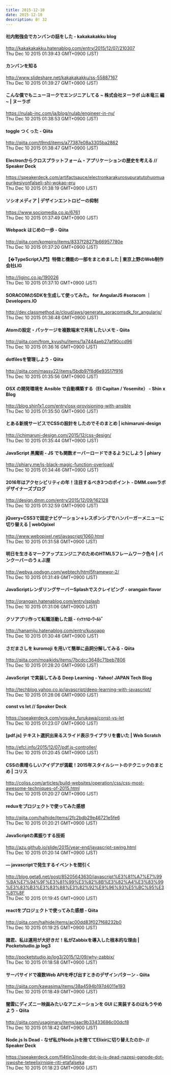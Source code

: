 ```yaml
---
title: 2015-12-10
date: 2015-12-10
description: B! 32
---
```


#### 社内勉強会でカンバンの話をした - kakakakakku blog
http://kakakakakku.hatenablog.com/entry/2015/12/07/210307<br>
Thu Dec 10 2015 01:39:43 GMT+0900 (JST)<br>


#### カンバンを知る
http://www.slideshare.net/kakakakakku/ss-55887167<br>
Thu Dec 10 2015 01:39:27 GMT+0900 (JST)<br>


#### こんな僕でもニューヨークでエンジニアしてる ~ 株式会社ヌーラボ 山本竜三 編 ~ | ヌーラボ
https://nulab-inc.com/ja/blog/nulab/engineer-in-ny/<br>
Thu Dec 10 2015 01:38:53 GMT+0900 (JST)<br>


#### toggle つくった - Qiita
http://qiita.com/t9md/items/a77387e08a3305ba2862<br>
Thu Dec 10 2015 01:38:47 GMT+0900 (JST)<br>


#### Electronからクロスプラットフォーム・アプリケーションの歴史を考える // Speaker Deck
https://speakerdeck.com/artifactsauce/electronkarakurosupuratutohuomuapurikesiyonfalseli-shi-wokao-eru<br>
Thu Dec 10 2015 01:38:19 GMT+0900 (JST)<br>


#### ソシオメディア  |  デザインエントロピーの抑制
https://www.sociomedia.co.jp/6761<br>
Thu Dec 10 2015 01:37:49 GMT+0900 (JST)<br>


#### Webpack はじめの一歩 - Qiita
http://qiita.com/kompiro/items/8337f28271b66957780e<br>
Thu Dec 10 2015 01:37:20 GMT+0900 (JST)<br>


#### 【�TypeScript入門】特徴と機能の一部をまとめました | 東京上野のWeb制作会社LIG
http://liginc.co.jp/190026<br>
Thu Dec 10 2015 01:37:10 GMT+0900 (JST)<br>


#### SORACOMのSDKを生成して使ってみた。 for AngularJS #soracom ｜ Developers.IO
http://dev.classmethod.jp/cloud/aws/generate_soracomsdk_for_angularjs/<br>
Thu Dec 10 2015 01:36:48 GMT+0900 (JST)<br>


#### Atomの設定・パッケージを複数端末で共有したいメモ - Qiita
http://qiita.com/from_kyushu/items/1a7444aeb27af90ccd96<br>
Thu Dec 10 2015 01:36:16 GMT+0900 (JST)<br>


#### dotfilesを管理しよう - Qiita
http://qiita.com/massy22/items/5bdb97f8d6e93517f916<br>
Thu Dec 10 2015 01:35:56 GMT+0900 (JST)<br>


#### OSX の開発環境を Ansible で自動構築する（El Capitan / Yosemite） - Shin x Blog
http://blog.shin1x1.com/entry/osx-provisioning-with-ansible<br>
Thu Dec 10 2015 01:35:50 GMT+0900 (JST)<br>


#### とある新規サービスでCSSの設計をしたのでそのまとめ | ichimaruni-design
http://ichimaruni-design.com/2015/12/css-design/<br>
Thu Dec 10 2015 01:35:44 GMT+0900 (JST)<br>


#### JavaScript 黒魔術 - JS でも関数オーバーロードできるようにしよう | phiary
http://phiary.me/js-black-magic-function-overload/<br>
Thu Dec 10 2015 01:34:46 GMT+0900 (JST)<br>


#### 2016年はアクセシビリティの年！注目するべき3つのポイント - DMM.comラボ デザイナーズブログ
http://design.dmm.com/entry/2015/12/09/162128<br>
Thu Dec 10 2015 01:32:59 GMT+0900 (JST)<br>


#### jQuery+CSS3で固定ナビゲーション→レスポンシブでハンバーガーメニューに切り替える | webOpixel
http://www.webopixel.net/javascript/1060.html<br>
Thu Dec 10 2015 01:31:58 GMT+0900 (JST)<br>


#### 明日を生きるマークアップエンジニアのためのHTML5フレームワーク色々 | バンクーバーのうぇぶ屋
http://webya.opdsgn.com/webtech/html5framewor-2/<br>
Thu Dec 10 2015 01:31:49 GMT+0900 (JST)<br>


#### JavaScriptレンダリングサーバーSplashでスクレイピング - orangain flavor
http://orangain.hatenablog.com/entry/splash<br>
Thu Dec 10 2015 01:31:06 GMT+0900 (JST)<br>


#### クソアプリ作って転職活動した話 - ｲｯﾂｧﾊﾛｰﾜｰﾙﾄﾞ
http://hanamiju.hatenablog.com/entry/kusoapp<br>
Thu Dec 10 2015 01:30:48 GMT+0900 (JST)<br>


#### さだまさしを kuromoji を用いて簡単に品詞分解してみる - Qiita
http://qiita.com/moaikids/items/7bcdcc3648c71beb7806<br>
Thu Dec 10 2015 01:28:20 GMT+0900 (JST)<br>


#### JavaScript で実装してみる Deep Learning - Yahoo! JAPAN Tech Blog
http://techblog.yahoo.co.jp/javascript/deep-learning-with-javascript/<br>
Thu Dec 10 2015 01:28:06 GMT+0900 (JST)<br>


#### const vs let // Speaker Deck
https://speakerdeck.com/yosuke_furukawa/const-vs-let<br>
Thu Dec 10 2015 01:23:07 GMT+0900 (JST)<br>


####                 [pdf.js] テキスト選択出来るスライド表示ライブラリを書いた | Web Scratch            
http://efcl.info/2015/12/07/pdf.js-controller/<br>
Thu Dec 10 2015 01:20:45 GMT+0900 (JST)<br>


####   CSSの素晴らしいアイデアが満載！2015年スタイルシートのテクニックのまとめ | コリス
http://coliss.com/articles/build-websites/operation/css/css-most-awesome-techniques-of-2015.html<br>
Thu Dec 10 2015 01:20:27 GMT+0900 (JST)<br>


#### reduxをプロジェクトで使ってみた感想
http://qiita.com/halhide/items/2fc2bdb29e46721e5fe6<br>
Thu Dec 10 2015 01:20:21 GMT+0900 (JST)<br>


#### JavaScriptの素振りする技術
http://azu.github.io/slide/2015/year-end/javascript-swing.html<br>
Thu Dec 10 2015 01:20:14 GMT+0900 (JST)<br>


####  — javascriptで発生するイベントを間引く
http://blog.geta6.net/post/85205643630/javascript%E3%81%A7%E7%99%BA%E7%94%9F%E3%81%99%E3%82%8B%E3%82%A4%E3%83%99%E3%83%B3%E3%83%88%E3%82%92%E9%96%93%E5%BC%95%E3%81%8F<br>
Thu Dec 10 2015 01:19:45 GMT+0900 (JST)<br>


#### reactをプロジェクトで使ってみた感想 - Qiita
http://qiita.com/halhide/items/ac00dd83f027f68232b0<br>
Thu Dec 10 2015 01:19:25 GMT+0900 (JST)<br>


#### 諸君、私は運用が大好きだ！私がZabbixを導入した根本的な理由 | Pocketstudio.jp log3
http://pocketstudio.jp/log3/2015/12/09/why-zabbix/<br>
Thu Dec 10 2015 01:18:58 GMT+0900 (JST)<br>


#### サーバサイドで複数Web APIを呼び出すときのデザインパターン - Qiita
http://qiita.com/kawasima/items/38a4594b197d4011e193<br>
Thu Dec 10 2015 01:18:49 GMT+0900 (JST)<br>


#### 闇雲にディズニー映画みたいなアニメーションを GUI に実装するのはもうやめよう - Qiita
http://qiita.com/usagimaru/items/aac9b33433686c00dcf8<br>
Thu Dec 10 2015 01:18:42 GMT+0900 (JST)<br>


#### Node.js Is Dead - なぜ私がNode.jsを捨ててElixirに切り替えたのか- // Speaker Deck
https://speakerdeck.com/fl4tlin3/node-dot-js-is-dead-nazesi-ganode-dot-jswoshe-teteelixirniqie-riti-etafalseka<br>
Thu Dec 10 2015 01:18:23 GMT+0900 (JST)<br>


